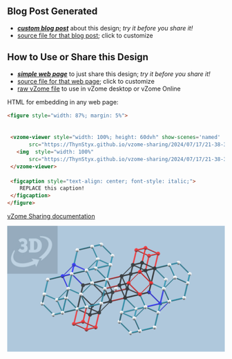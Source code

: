 
## Blog Post Generated

 - [***custom blog post***](<https://ThynStyx.github.io/vzome-sharing/2024/07/17/WIP-J92-with-J63-spacers-21-38-30.html>) about this design; *try it before you share it!*
 - [source file for that blog post](<https://github.com/ThynStyx/vzome-sharing/edit/main/_posts/2024-07-17-WIP-J92-with-J63-spacers-21-38-30.md>); click to customize
 


## How to Use or Share this Design

 - [***simple web page***](<https://ThynStyx.github.io/vzome-sharing/2024/07/17/21-38-30-WIP-J92-with-J63-spacers/>) to just share this design; *try it before you share it!*
 - [source file for that web page](<https://github.com/ThynStyx/vzome-sharing/edit/main/2024/07/17/21-38-30-WIP-J92-with-J63-spacers/index.md>); click to customize
 - [raw vZome file](<https://raw.githubusercontent.com/ThynStyx/vzome-sharing/main/2024/07/17/21-38-30-WIP-J92-with-J63-spacers/WIP-J92-with-J63-spacers.vZome>) to use in vZome desktop or vZome Online
 
 HTML for embedding in any web page:
 ```html
<figure style="width: 87%; margin: 5%">
  
  
  <vzome-viewer style="width: 100%; height: 60dvh" show-scenes='named'
        src="https://ThynStyx.github.io/vzome-sharing/2024/07/17/21-38-30-WIP-J92-with-J63-spacers/WIP-J92-with-J63-spacers.vZome" >
    <img  style="width: 100%"
        src="https://ThynStyx.github.io/vzome-sharing/2024/07/17/21-38-30-WIP-J92-with-J63-spacers/WIP-J92-with-J63-spacers.png" >
  </vzome-viewer>

  <figcaption style="text-align: center; font-style: italic;">
     REPLACE this caption!
  </figcaption>
</figure>

 ```

[vZome Sharing documentation](https://vzome.github.io/vzome/sharing.html#how-it-works)

![Image](<WIP-J92-with-J63-spacers.png>)

